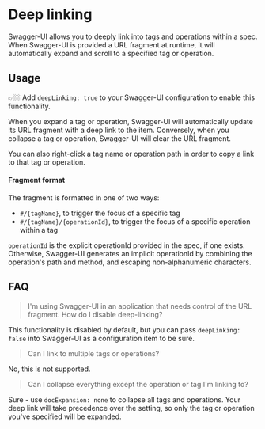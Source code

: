 # Deep linking

Swagger-UI allows you to deeply link into tags and operations within a spec. When Swagger-UI is provided a URL fragment at runtime, it will automatically expand and scroll to a specified tag or operation.

## Usage

👉🏼 Add `deepLinking: true` to your Swagger-UI configuration to enable this functionality.

When you expand a tag or operation, Swagger-UI will automatically update its URL fragment with a deep link to the item.
Conversely, when you collapse a tag or operation, Swagger-UI will clear the URL fragment.

You can also right-click a tag name or operation path in order to copy a link to that tag or operation.

#### Fragment format

The fragment is formatted in one of two ways:

- `#/{tagName}`, to trigger the focus of a specific tag
- `#/{tagName}/{operationId}`, to trigger the focus of a specific operation within a tag

`operationId` is the explicit operationId provided in the spec, if one exists.
Otherwise, Swagger-UI generates an implicit operationId by combining the operation's path and method, and escaping non-alphanumeric characters.

## FAQ

> I'm using Swagger-UI in an application that needs control of the URL fragment. How do I disable deep-linking?

This functionality is disabled by default, but you can pass `deepLinking: false` into Swagger-UI as a configuration item to be sure.

> Can I link to multiple tags or operations?

No, this is not supported.

> Can I collapse everything except the operation or tag I'm linking to?

Sure - use `docExpansion: none` to collapse all tags and operations. Your deep link will take precedence over the setting, so only the tag or operation you've specified will be expanded.
